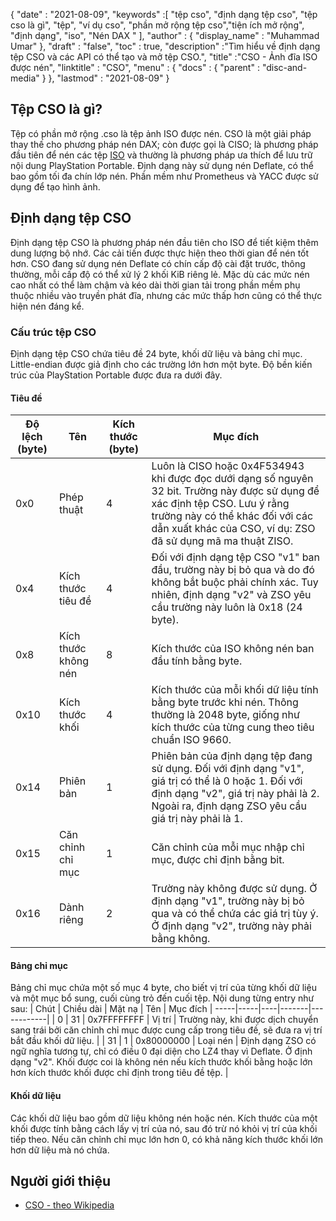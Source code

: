 {
  "date" : "2021-08-09",
  "keywords" :[ "tệp cso", "định dạng tệp cso", "tệp cso là gì", "tệp", "ví dụ cso", "phần mở rộng tệp cso","tiện ích mở rộng", "định dạng", "iso", "Nén DAX " ],
  "author" : {
    "display_name" : "Muhammad Umar"
},
  "draft" : "false",
   "toc" : true,
  "description" :"Tìm hiểu về định dạng tệp CSO và các API có thể tạo và mở tệp CSO.",
  "title" :"CSO - Ảnh đĩa ISO được nén",
  "linktitle" : "CSO",
  "menu" : {
    "docs" : {
      "parent" : "disc-and-media"
}
},
  "lastmod" : "2021-08-09"
}

## Tệp CSO là gì?

Tệp có phần mở rộng .cso là tệp ảnh ISO được nén. CSO là một giải pháp thay thế cho phương pháp nén DAX; còn được gọi là CISO; là phương pháp đầu tiên để nén các tệp [ISO](/vi/compression/iso/) và thường là phương pháp ưa thích để lưu trữ nội dung PlayStation Portable. Định dạng này sử dụng nén Deflate, có thể bao gồm tối đa chín lớp nén. Phần mềm như Prometheus và YACC được sử dụng để tạo hình ảnh.

## Định dạng tệp CSO

Định dạng tệp CSO là phương pháp nén đầu tiên cho ISO để tiết kiệm thêm dung lượng bộ nhớ. Các cải tiến được thực hiện theo thời gian để nén tốt hơn. CSO đang sử dụng nén Deflate có chín cấp độ cài đặt trước, thông thường, mỗi cấp độ có thể xử lý 2 khối KiB riêng lẻ. Mặc dù các mức nén cao nhất có thể làm chậm và kéo dài thời gian tải trong phần mềm phụ thuộc nhiều vào truyền phát đĩa, nhưng các mức thấp hơn cũng có thể thực hiện nén đáng kể.

### Cấu trúc tệp CSO

Định dạng tệp CSO chứa tiêu đề 24 byte, khối dữ liệu và bảng chỉ mục. Little-endian được giả định cho các trường lớn hơn một byte. Độ bền kiến trúc của PlayStation Portable được đưa ra dưới đây.

#### Tiêu đề

| Độ lệch (byte) | Tên | Kích thước (byte) | Mục đích |
----------|----------|--------------|---------|
| 0x0 | Phép thuật | 4 | Luôn là CISO hoặc 0x4F534943 khi được đọc dưới dạng số nguyên 32 bit. Trường này được sử dụng để xác định tệp CSO. Lưu ý rằng trường này có thể khác đối với các dẫn xuất khác của CSO, ví dụ: ZSO đã sử dụng mã ma thuật ZISO. |
| 0x4 | Kích thước tiêu đề | 4 | Đối với định dạng tệp CSO "v1" ban đầu, trường này bị bỏ qua và do đó không bắt buộc phải chính xác. Tuy nhiên, định dạng "v2" và ZSO yêu cầu trường này luôn là 0x18 (24 byte). |
| 0x8 | Kích thước không nén | 8 | Kích thước của ISO không nén ban đầu tính bằng byte. |
| 0x10 | Kích thước khối | 4 | Kích thước của mỗi khối dữ liệu tính bằng byte trước khi nén. Thông thường là 2048 byte, giống như kích thước của từng cung theo tiêu chuẩn ISO 9660. |
| 0x14 | Phiên bản | 1 | Phiên bản của định dạng tệp đang sử dụng. Đối với định dạng "v1", giá trị có thể là 0 hoặc 1. Đối với định dạng "v2", giá trị này phải là 2. Ngoài ra, định dạng ZSO yêu cầu giá trị này phải là 1. |
| 0x15 | Căn chỉnh chỉ mục | 1 | Căn chỉnh của mỗi mục nhập chỉ mục, được chỉ định bằng bit. |
| 0x16 | Dành riêng | 2 | Trường này không được sử dụng. Ở định dạng "v1", trường này bị bỏ qua và có thể chứa các giá trị tùy ý. Ở định dạng "v2", trường này phải bằng không. |

#### Bảng chỉ mục

Bảng chỉ mục chứa một số mục 4 byte, cho biết vị trí của từng khối dữ liệu và một mục bổ sung, cuối cùng trỏ đến cuối tệp.
Nội dung từng entry như sau:
| Chút | Chiều dài | Mặt nạ | Tên | Mục đích |
-----|-----|----|-------|------------|
| 0 | 31 | 0x7FFFFFFFF | Vị trí | Trường này, khi được dịch chuyển sang trái bởi căn chỉnh chỉ mục được cung cấp trong tiêu đề, sẽ đưa ra vị trí bắt đầu khối dữ liệu. |
| 31 | 1 | 0x80000000 | Loại nén | Định dạng ZSO có ngữ nghĩa tương tự, chỉ có điều 0 đại diện cho LZ4 thay vì Deflate. Ở định dạng "v2". Khối được coi là không nén nếu kích thước khối bằng hoặc lớn hơn kích thước khối được chỉ định trong tiêu đề tệp. |

#### Khối dữ liệu

Các khối dữ liệu bao gồm dữ liệu không nén hoặc nén. Kích thước của một khối được tính bằng cách lấy vị trí của nó, sau đó trừ nó khỏi vị trí của khối tiếp theo. Nếu căn chỉnh chỉ mục lớn hơn 0, có khả năng kích thước khối lớn hơn dữ liệu mà nó chứa.


## Người giới thiệu

* [CSO - theo Wikipedia](https://en.wikipedia.org/wiki/.CSO)


